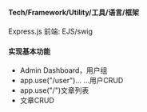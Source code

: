 #### Tech/Framework/Utility/工具/语言/框架
Express.js
前端: EJS/swig
#### 实现基本功能
* Admin Dashboard，用户组
* app.use("/user")... ...用户CRUD
* app.use("/")文章列表
* 文章CRUD
